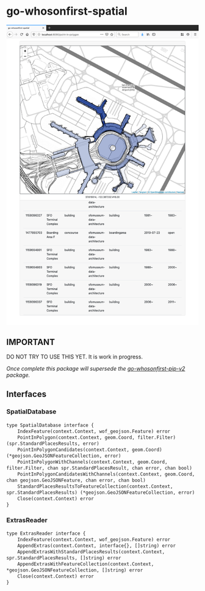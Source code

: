 # go-whosonfirst-spatial

![](docs/images/wof-spatial-sfo.png)

## IMPORTANT

DO NOT TRY TO USE THIS YET. It is work in progress.

_Once complete this package will supersede the [go-whosonfirst-pip-v2](https://github.com/whosonfirst/go-whosonfirst-pip-v2) package._

## Interfaces

### SpatialDatabase

```
type SpatialDatabase interface {
	IndexFeature(context.Context, wof_geojson.Feature) error
	PointInPolygon(context.Context, geom.Coord, filter.Filter) (spr.StandardPlacesResults, error)
	PointInPolygonCandidates(context.Context, geom.Coord) (*geojson.GeoJSONFeatureCollection, error)
	PointInPolygonWithChannels(context.Context, geom.Coord, filter.Filter, chan spr.StandardPlacesResult, chan error, chan bool)
	PointInPolygonCandidatesWithChannels(context.Context, geom.Coord, chan geojson.GeoJSONFeature, chan error, chan bool)
	StandardPlacesResultsToFeatureCollection(context.Context, spr.StandardPlacesResults) (*geojson.GeoJSONFeatureCollection, error)
	Close(context.Context) error
}
```

### ExtrasReader

```
type ExtrasReader interface {
	IndexFeature(context.Context, wof_geojson.Feature) error
	AppendExtras(context.Context, interface{}, []string) error
	AppendExtrasWithStandardPlacesResults(context.Context, spr.StandardPlacesResults, []string) error
	AppendExtrasWithFeatureCollection(context.Context, *geojson.GeoJSONFeatureCollection, []string) error
	Close(context.Context) error
}
```

